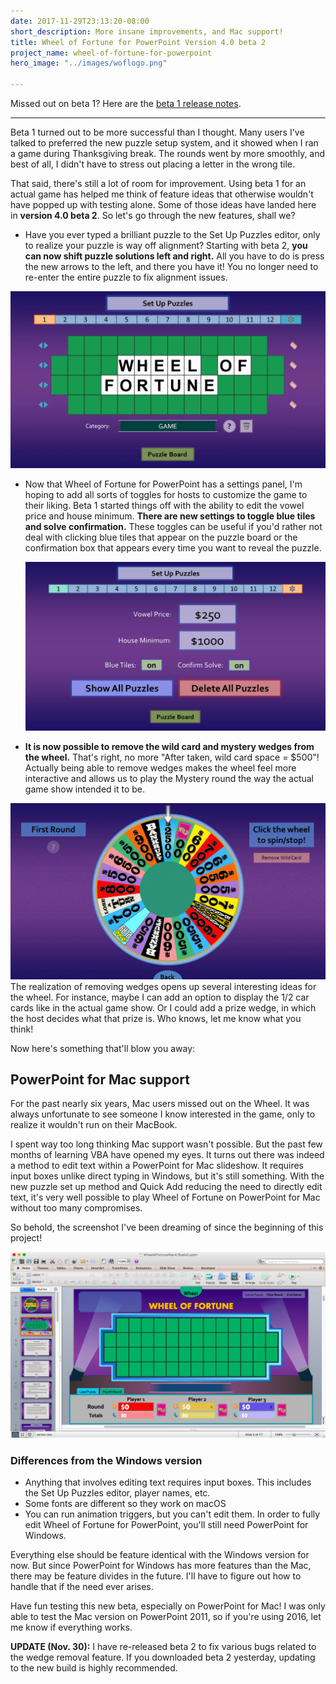 ```yaml
---
date: 2017-11-29T23:13:20-08:00
short_description: More insane improvements, and Mac support!
title: Wheel of Fortune for PowerPoint Version 4.0 beta 2
project_name: wheel-of-fortune-for-powerpoint
hero_image: "../images/woflogo.png"

---
```

Missed out on beta 1? Here are the [beta 1 release notes](/blog/wheel-of-fortune-for-powerpoint-version-4.0-beta-1/).

***

Beta 1 turned out to be more successful than I thought. Many users I've talked to preferred the new puzzle setup system, and it showed when I ran a game during Thanksgiving break. The rounds went by more smoothly, and best of all, I didn't have to stress out placing a letter in the wrong tile.

That said, there's still a lot of room for improvement. Using beta 1 for an actual game has helped me think of feature ideas that otherwise wouldn't have popped up with testing alone. Some of those ideas have landed here in **version 4.0 beta 2**. So let's go through the new features, shall we?

* Have you ever typed a brilliant puzzle to the Set Up Puzzles editor, only to realize your puzzle is way off alignment? Starting with beta 2, **you can now shift puzzle solutions left and right.** All you have to do is press the new arrows to the left, and there you have it! You no longer need to re-enter the entire puzzle to fix alignment issues.

<div class="gifsvg"></div>

![](../images/puzzleshifting.gif)

* Now that Wheel of Fortune for PowerPoint has a settings panel, I'm hoping to add all sorts of toggles for hosts to customize the game to their liking. Beta 1 started things off with the ability to edit the vowel price and house minimum. **There are new settings to toggle blue tiles and solve confirmation.** These toggles can be useful if you'd rather not deal with clicking blue tiles that appear on the puzzle board or the confirmation box that appears every time you want to reveal the puzzle.

  ![](../images/wofsettingsbeta2.png)
* **It is now possible to remove the wild card and mystery wedges from the wheel.** That's right, no more "After taken, wild card space = $500"! Actually being able to remove wedges makes the wheel feel more interactive and allows us to play the Mystery round the way the actual game show intended it to be.

<div class="gifsvg"></div>

![](../images/wildcardtoggle.gif)  
The realization of removing wedges opens up several interesting ideas for the wheel. For instance, maybe I can add an option to display the 1/2 car cards like in the actual game show. Or I could add a prize wedge, in which the host decides what that prize is. Who knows, let me know what you think!

Now here's something that'll blow you away:

## PowerPoint for Mac support

For the past nearly six years, Mac users missed out on the Wheel. It was always unfortunate to see someone I know interested in the game, only to realize it wouldn't run on their MacBook.

I spent way too long thinking Mac support wasn't possible. But the past few months of learning VBA have opened my eyes. It turns out there was indeed a method to edit text within a PowerPoint for Mac slideshow. It requires input boxes unlike direct typing in Windows, but it's still something. With the new puzzle set up method and Quick Add reducing the need to directly edit text, it's very well possible to play Wheel of Fortune on PowerPoint for Mac without too many compromises.

So behold, the screenshot I've been dreaming of since the beginning of this project!

![](../images/wheeloffortunepptmac1.png)

### Differences from the Windows version

* Anything that involves editing text requires input boxes. This includes the Set Up Puzzles editor, player names, etc.
* Some fonts are different so they work on macOS
* You can run animation triggers, but you can't edit them. In order to fully edit Wheel of Fortune for PowerPoint, you'll still need PowerPoint for Windows.

Everything else should be feature identical with the Windows version for now. But since PowerPoint for Windows has more features than the Mac, there may be feature divides in the future. I'll have to figure out how to handle that if the need ever arises.

Have fun testing this new beta, especially on PowerPoint for Mac! I was only able to test the Mac version on PowerPoint 2011, so if you're using 2016, let me know if everything works.

**UPDATE (Nov. 30):** I have re-released beta 2 to fix various bugs related to the wedge removal feature. If you downloaded beta 2 yesterday, updating to the new build is highly recommended.